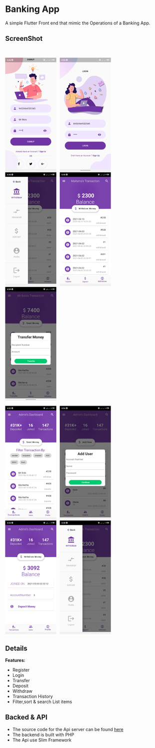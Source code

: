 # Banking App

A simple Flutter Front end that mimic the Operations of a Banking App.

## ScreenShot
<img si></img>

<div>
<img width="164" alt="preview" src="https://github.com/shittu33/Banking_app/blob/master/screens/signUp.png"> <img width="3px"/>
<img width="164" alt="preview" src="https://github.com/shittu33/Banking_app/blob/master/screens/login.jpg"> <img width="3px"/>   
<img width="164" alt="preview" src="https://github.com/shittu33/Banking_app/blob/master/screens/drawer.png"> <img width="3px"/>
<img width="164" alt="preview" src="https://github.com/shittu33/Banking_app/blob/master/screens/withdraw.png"> <img width="3px"/>
<img width="164" alt="preview" src="https://github.com/shittu33/Banking_app/blob/master/screens/tranfer_dialog.png"> <img width="3px"/>
  
<img width="164" alt="preview" src="https://github.com/shittu33/Banking_app/blob/master/screens/admin_transactions.png"> <img width="3px"/>
<img width="164" alt="preview" src="https://github.com/shittu33/Banking_app/blob/master/screens/admin_addUser.png"> <img width="3px"/>
<img width="164" alt="preview" src="https://github.com/shittu33/Banking_app/blob/master/screens/admin_profile.png"> <img width="3px"/>
<img width="164" alt="preview" src="https://github.com/shittu33/Banking_app/blob/master/screens/drawer.png"> <img width="3px"/>
  
</div> 


## Details

**Features:**
* Register
* Login
* Transfer
* Deposit
* Withdraw
* Transaction History
* Filter,sort & search List items

## Backed & API

* The source code for the Api server can be found  [here](https://github.com/shittu33/HerokuNewsApiServer)
* The backend is built with PHP
* The Api use Slim Framework 
